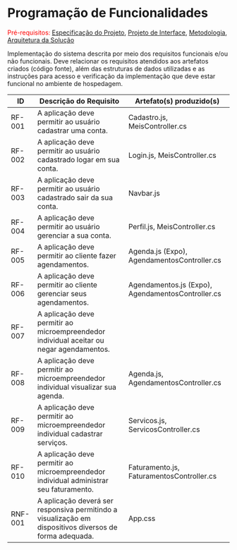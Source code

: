 # Programação de Funcionalidades

<span style="color:red">Pré-requisitos: <a href="https://github.com/ICEI-PUC-Minas-PMV-ADS/pmv-ads-2023-2-e4-proj-dad-t3-maisbeleza/blob/main/docs/02-Especifica%C3%A7%C3%A3o%20do%20Projeto.md"> Especificação do Projeto</a></span>, <a href="https://github.com/ICEI-PUC-Minas-PMV-ADS/pmv-ads-2023-2-e4-proj-dad-t3-maisbeleza/blob/main/docs/04-Projeto%20de%20Interface.md"> Projeto de Interface</a>, <a href="https://github.com/ICEI-PUC-Minas-PMV-ADS/pmv-ads-2023-2-e4-proj-dad-t3-maisbeleza/blob/main/docs/03-Metodologia.md"> Metodologia</a>, <a href="https://github.com/ICEI-PUC-Minas-PMV-ADS/pmv-ads-2023-2-e4-proj-dad-t3-maisbeleza/blob/main/docs/05-Arquitetura%20da%20Solu%C3%A7%C3%A3o.md"> Arquitetura da Solução</a>

Implementação do sistema descrita por meio dos requisitos funcionais e/ou não funcionais. Deve relacionar os requisitos atendidos aos artefatos criados (código fonte), além das estruturas de dados utilizadas e as instruções para acesso e verificação da implementação que deve estar funcional no ambiente de hospedagem.

|ID    | Descrição do Requisito  | Artefato(s) produzido(s) |
|------|-----------------------------------------|----|
|RF-001| A aplicação deve permitir ao usuário cadastrar uma conta. |  Cadastro.js, MeisController.cs | 
|RF-002| A aplicação deve permitir ao usuário cadastrado logar em sua conta. | Login.js, MeisController.cs | 
|RF-003| A aplicação deve permitir ao usuário cadastrado sair da sua conta.  |  Navbar.js |
|RF-004| A aplicação deve permitir ao usuário gerenciar a sua conta. | Perfil.js, MeisController.cs |
|RF-005| A aplicação deve permitir ao cliente fazer agendamentos. | Agenda.js (Expo), AgendamentosController.cs |
|RF-006| A aplicação deve permitir ao cliente gerenciar seus agendamentos. | Agendamentos.js (Expo), AgendamentosController.cs |
|RF-007| A aplicação deve permitir ao microempreendedor individual aceitar ou negar agendamentos. |   |
|RF-008| A aplicação deve permitir ao microempreendedor individual visualizar sua agenda.   | Agenda.js, AgendamentosController.cs |
|RF-009| A aplicação deve permitir ao microempreendedor individual cadastrar serviços.  | Servicos.js, ServicosController.cs |
|RF-010| A aplicação deve permitir ao microempreendedor individual administrar seu faturamento.  | Faturamento.js, FaturamentosController.cs  |
|RNF-001| A aplicação deverá ser responsiva permitindo a visualização em dispositivos diversos de forma adequada.  | App.css  |
